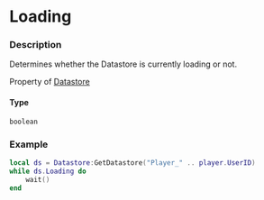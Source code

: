 # Loading

### Description

Determines whether the Datastore is currently loading or not.

Property of [Datastore](../../)

#### Type

`boolean`

### Example

```lua
local ds = Datastore:GetDatastore("Player_" .. player.UserID)
while ds.Loading do
	wait()
end
```
